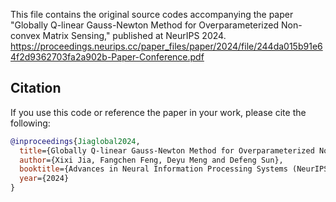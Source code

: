 This file contains the original source codes accompanying the paper "Globally Q-linear Gauss-Newton Method for Overparameterized Non-convex Matrix Sensing," published at NeurIPS 2024.
https://proceedings.neurips.cc/paper_files/paper/2024/file/244da015b91e64f2d9362703fa2a902b-Paper-Conference.pdf

## Citation

If you use this code or reference the paper in your work, please cite the following:

```bibtex
@inproceedings{Jiaglobal2024,
  title={Globally Q-linear Gauss-Newton Method for Overparameterized Non-convex Matrix Sensing},
  author={Xixi Jia, Fangchen Feng, Deyu Meng and Defeng Sun},
  booktitle={Advances in Neural Information Processing Systems (NeurIPS)},
  year={2024}
}
